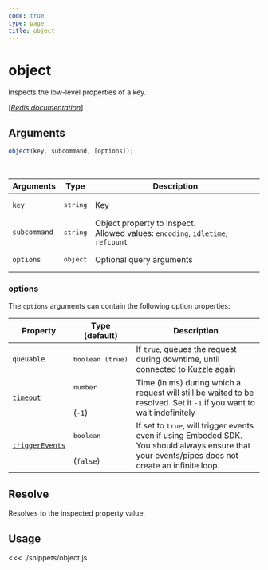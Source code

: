 ```yaml
---
code: true
type: page
title: object
---
```


# object

Inspects the low-level properties of a key.

[[_Redis documentation_]](https://redis.io/commands/object)

## Arguments

```js
object(key, subcommand, [options]);
```

<br/>

| Arguments    | Type              | Description                                                                        |
| ------------ | ----------------- | ---------------------------------------------------------------------------------- |
| `key`        | <pre>string</pre> | Key                                                                                |
| `subcommand` | <pre>string</pre> | Object property to inspect.<br/>Allowed values: `encoding`, `idletime`, `refcount` |
| `options`    | <pre>object</pre> | Optional query arguments                                                           |

### options

The `options` arguments can contain the following option properties:

| Property   | Type (default)            | Description                                                                  |
| ---------- | ------------------------- | ---------------------------------------------------------------------------- |
| `queuable` | <pre>boolean (true)</pre> | If `true`, queues the request during downtime, until connected to Kuzzle again |
| [`timeout`](/sdk/7/core-classes/kuzzle/query#timeout)         | <pre>number</pre><br/>(`-1`)     | Time (in ms) during which a request will still be waited to be resolved. Set it `-1` if you want to wait indefinitely |
| [`triggerEvents`](/sdk/7/core-classes/kuzzle/query#triggerEvents)  | <pre>boolean</pre> <br/>(`false`)| If set to `true`, will trigger events even if using Embeded SDK. You should always ensure that your events/pipes does not create an infinite loop. <SinceBadge version="Kuzzle 2.31.0"/> |

## Resolve

Resolves to the inspected property value.

## Usage

<<< ./snippets/object.js
